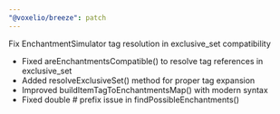 ```yaml
---
"@voxelio/breeze": patch
---
```


Fix EnchantmentSimulator tag resolution in exclusive_set compatibility

- Fixed areEnchantmentsCompatible() to resolve tag references in exclusive_set
- Added resolveExclusiveSet() method for proper tag expansion
- Improved buildItemTagToEnchantmentsMap() with modern syntax
- Fixed double # prefix issue in findPossibleEnchantments()